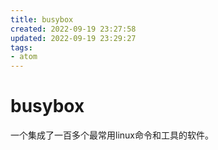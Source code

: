 ```yaml
---
title: busybox
created: 2022-09-19 23:27:58
updated: 2022-09-19 23:29:27
tags: 
- atom
---
```


# busybox

一个集成了一百多个最常用linux命令和工具的软件。
